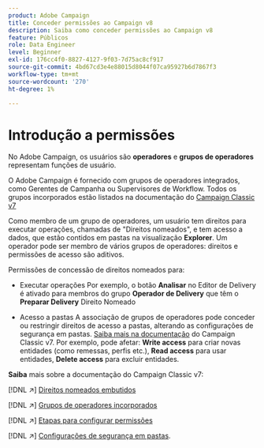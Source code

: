 ```yaml
---
product: Adobe Campaign
title: Conceder permissões ao Campaign v8
description: Saiba como conceder permissões ao Campaign v8
feature: Públicos
role: Data Engineer
level: Beginner
exl-id: 176cc4f0-8827-4127-9f03-7d75ac8cf917
source-git-commit: 4bd67cd3e4e88015d8044f07ca95927b6d7867f3
workflow-type: tm+mt
source-wordcount: '270'
ht-degree: 1%

---
```


# Introdução a permissões

No Adobe Campaign, os usuários são **operadores** e **grupos de operadores** representam funções de usuário.

O Adobe Campaign é fornecido com grupos de operadores integrados, como Gerentes de Campanha ou Supervisores de Workflow. Todos os grupos incorporados estão listados na documentação do [Campaign Classic v7](https://experienceleague.adobe.com/docs/campaign-classic/using/getting-started/permissions/access-management-groups.html?lang=en#default-groups)

Como membro de um grupo de operadores, um usuário tem direitos para executar operações, chamadas de &quot;Direitos nomeados&quot;, e tem acesso a dados, que estão contidos em pastas na visualização **Explorer**. Um operador pode ser membro de vários grupos de operadores: direitos e permissões de acesso são aditivos.

Permissões de concessão de direitos nomeados para:

* Executar operações
Por exemplo, o botão **Analisar** no Editor de Delivery é ativado para membros do grupo **Operador de Delivery** que têm o **Preparar Delivery** Direito Nomeado

* Acesso a pastas
A associação de grupos de operadores pode conceder ou restringir direitos de acesso a pastas, alterando as configurações de segurança em pastas. [Saiba mais na documentação](https://experienceleague.adobe.com/docs/campaign-classic/using/getting-started/permissions/access-management-folders.html?lang=en#permissions-on-a-folder) do Campaign Classic v7. Por exemplo, pode afetar: **Write access** para criar novas entidades (como remessas, perfis etc.), **Read access** para usar entidades, **Delete access** para excluir entidades.

**Saiba** mais sobre a documentação do Campaign Classic v7:

[!DNL :arrow_upper_right:] [Direitos nomeados embutidos](https://experienceleague.adobe.com/docs/campaign-classic/using/getting-started/permissions/access-management-named-rights.html)

[!DNL :arrow_upper_right:] [Grupos de operadores incorporados](https://experienceleague.adobe.com/docs/campaign-classic/using/getting-started/permissions/access-management-groups.html?lang=en#default-groups)

[!DNL :arrow_upper_right:] [Etapas para configurar permissões](https://experienceleague.adobe.com/docs/campaign-classic/using/getting-started/permissions/access-management.html)

[!DNL :arrow_upper_right:] [Configurações de segurança em pastas](https://experienceleague.adobe.com/docs/campaign-classic/using/getting-started/permissions/access-management-folders.html?lang=en#permissions-on-a-folder).